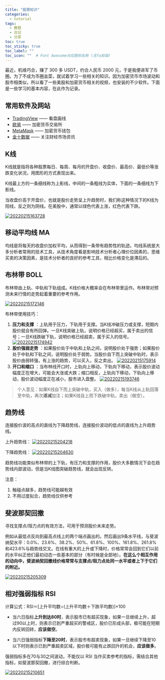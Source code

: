 ```yaml
---
title: "股票知识"
categories:
  - tutorial
tags:
  - 教程
  - 日记
  - 分享
toc: true
toc_sticky: true
toc_label: ""
toc_icon: ""  # Font Awesome对应图标名称 (无fa前缀)	
---
```

最近，机缘巧合，赚了 300 多 USDT，约合人民币 2000 元，于是我便进军了币圈。为了不成为币圈韭菜，就试着学习一些相关的知识。因为加密货币市场波动和股市相类似，所以看了一些美股和加密货币相关的视频，也安装的不少软件。下面是一些学习的基本内容，在此作为记录。

## 常用软件及网站

- [TradingView](https://tradingview.com/) —— 看盘画线
- [欧易](https://okx.com/) —— 加密货币交易所
- [MetaMask](https://metamask.io/) —— 加密货币钱包
- [金十数据](https://www.jin10.com/) —— 关注财经市场资讯

## K线
K线就是指将各种股票每日、每周、每月的开盘价、收盘价、最高价、最低价等涨跌变化状况，用图形的方式表现出来。

K线最上方的一条细线称为上影线，中间的一条粗线为实体，下面的一条细线为下影线。

当收盘价高于开盘价，也就是股价走势呈上升趋势时，我们称这种情况下的K线为阳线，反之则为阴线。在美股中，通常以绿色代表上涨，红色代表下跌。

[![20220215163728](https://cdn.jsdelivr.net/gh/sunete/imghost/img20220215163728.png)](https://cdn.jsdelivr.net/gh/sunete/imghost/img20220215163728.png)

## 移动平均线 MA
均线是将每天的收盘价加权平均，从而得到一条带有趋势性的轨迹。均线系统是大多分析者常用的技术工具，从技术角度看是影响技术分析者心理价位因素的，思维买卖的决策因素，是技术分析者的良好的参考工具，相比价格变化是滞后的。

## 布林带 BOLL
布林带由上轨、中轨和下轨组成。K线价格大概率会在布林带里运作。布林带对预测未来行情的走势起着重要的参考作用。

[![20220215172146](https://cdn.jsdelivr.net/gh/sunete/imghost/img20220215172146.png)](https://cdn.jsdelivr.net/gh/sunete/imghost/img20220215172146.png)

布林带使用技巧：
1. **压力和支撑** ：上轨用于压力，下轨用于支撑。当K线冲破压力或支撑，短期内股价就会有所回弹。一旦K线突破上轨，说明价格已经超买，属于卖出的信号；一旦K线跌破下轨，说明价格已经超卖，属于买入的信号。 [![20220215174942](https://cdn.jsdelivr.net/gh/sunete/imghost/img20220215174942.png)](https://cdn.jsdelivr.net/gh/sunete/imghost/img20220215174942.png)
2. **股价强弱走势** ：如果股价处于中轨和上轨之间，说明股价处于强势；如果股价处于中轨和下轨之间，说明股价处于弱势。当股价自下而上突破中轨时，表示股价由弱转强，有上涨的趋势，可以买入，反之卖出。 [![20220215175914](https://cdn.jsdelivr.net/gh/sunete/imghost/img20220215175914.png)](https://cdn.jsdelivr.net/gh/sunete/imghost/img20220215175914.png)
3. **开口和缩口** ：当布林线开口时，上轨向上移动，下轨向下移动，表示股价波动幅度正在增大，可能会大涨或大跌；缩口相反，上轨向下移动，下轨向上移动，股价波动幅度正在减小，股市进入盘整。 [![20220215193746](https://cdn.jsdelivr.net/gh/sunete/imghost/img20220215193746.png)](https://cdn.jsdelivr.net/gh/sunete/imghost/img20220215193746.png)

>个人意见：如果K线自下而上突破中轨，买入（做多），每当K线从上轨回落至中轨，再次**递减**加注；如果K线自上而下跌破中轨，卖出（做空）。

## 趋势线
连接股价波的高点的直线为下降趋势线，连接股价波动的低点的直线为上升趋势线。

上升趋势线：
[![20220215204218](https://cdn.jsdelivr.net/gh/sunete/imghost/img20220215204218.png)](https://cdn.jsdelivr.net/gh/sunete/imghost/img20220215204218.png)

下降趋势线：
[![20220215204630](https://cdn.jsdelivr.net/gh/sunete/imghost/img20220215204630.png)](https://cdn.jsdelivr.net/gh/sunete/imghost/img20220215204630.png)

趋势线功能类似布林带的上下轨，有压力和支撑的作用，股价大多数情况下会在趋势线内部波动，但是当K线图突破趋势线，就会出现反转。

注意：
1. 触碰点越多，趋势线可能越有效
2. 不用过度拟合，趋势线仅供参考

## 斐波那契回撤
寻找支撑点/阻力点的有效方法，可用于预测股价未来走势。

例如从最低点反向到最高点线上的两个端点画出的。然后画出9条水平线，与斐波纳契水平：0.0%、23.6%、38.2%、50%、61.8%、100%、161.8%、261.8%和423.6%与趋势线交叉。在线有重大的上升或下降时，价格常常会回到它们以前的水平纠正他们最初动态一些基本的部分（有时候是全部地）。**在这么个相互作用的动向中，斐波纳契回撤线价格常常与支撑点/阻力点处同一水平或者上下于它们的附近。**

[![20220215205309](https://cdn.jsdelivr.net/gh/sunete/imghost/img20220215205309.png)](https://cdn.jsdelivr.net/gh/sunete/imghost/img20220215205309.png)

## 相对强弱指标 RSI
计算公式：RSI＝[上升平均数÷(上升平均数＋下跌平均数)]×100

- 当六日指标**上升到达80时**，表示股市已有超买现象，如果一旦继续上升，超过90以上时，则表示已到严重超买的警戒区，股价已形成头部，极可能在短期内反转回转，**应该做空**。

- 当六日强弱指标**下降至20时**，表示股市有超卖现象，如果一旦继续下降至10以下时则表示已到严重超卖区域，股价极可能有止跌回升的机会，**应该做多**。

强弱指标多在70与30之间波动，不能仅以 RSI 当作买卖参考的指标，需结合其他指标，如斐波那契回撤，进行综合判断。

[![20220215210651](https://cdn.jsdelivr.net/gh/sunete/imghost/img20220215210651.png)](https://cdn.jsdelivr.net/gh/sunete/imghost/img20220215210651.png)